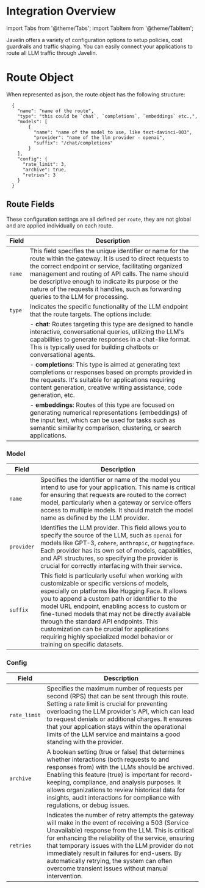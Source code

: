 # Integration Overview
import Tabs from '@theme/Tabs';
import TabItem from '@theme/TabItem';

Javelin offers a variety of configuration options to setup policies, cost guardrails and traffic shaping. You can easily connect your applications to route all LLM traffic through Javelin. 

# Route Object
When represented as json, the route object has the following structure:
```shell
  {
    "name": "name of the route",
    "type": "this could be `chat`, `completions`, `embeddings` etc.,",
    "models": [ 
        {
          "name": "name of the model to use, like text-davinci-003",
          "provider": "name of the llm provider - openai",
          "suffix": "/chat/completions"
        } 
    ],
    "config": {
      "rate_limit": 3,
      "archive": true,
      "retries": 3
    }
  }
  ```

## Route Fields
These configuration settings are all defined per `route`, they are not global and are applied individually on each route. 

| Field | Description | 
| --------------- | --------------- | 
| `name`    | This field specifies the unique identifier or name for the route within the gateway. It is used to direct requests to the correct endpoint or service, facilitating organized management and routing of API calls. The name should be descriptive enough to indicate its purpose or the nature of the requests it handles, such as forwarding queries to the LLM for processing. | 
| `type`    | Indicates the specific functionality of the LLM endpoint that the route targets. The options include: | 
|           | - **chat**: Routes targeting this type are designed to handle interactive, conversational queries, utilizing the LLM's capabilities to generate responses in a chat-like format. This is typically used for building chatbots or conversational agents. |
|           | - **completions**: This type is aimed at generating text completions or responses based on prompts provided in the requests. It's suitable for applications requiring content generation, creative writing assistance, code generation, etc. |
|           | 	- **embeddings**: Routes of this type are focused on generating numerical representations (embeddings) of the input text, which can be used for tasks such as semantic similarity comparison, clustering, or search applications. |

### Model 
| Field | Description | 
| --------------- | --------------- | 
| `name`     | Specifies the identifier or name of the model you intend to use for your application. This name is critical for ensuring that requests are routed to the correct model, particularly when a gateway or service offers access to multiple models. It should match the model name as defined by the LLM provider. | 
| `provider` | Identifies the LLM provider. This field allows you to specify the source of the LLM, such as `openai` for models like GPT-3, `cohere`, `anthropic`, or `huggingface`. Each provider has its own set of models, capabilities, and API structures, so specifying the provider is crucial for correctly interfacing with their service. | 
| `suffix`   | This field is particularly useful when working with customizable or specific versions of models, especially on platforms like Hugging Face. It allows you to append a custom path or identifier to the model URL endpoint, enabling access to custom or fine-tuned models that may not be directly available through the standard API endpoints. This customization can be crucial for applications requiring highly specialized model behavior or training on specific datasets. | 

### Config
| Field | Description | 
| --------------- | --------------- | 
| `rate_limit` | 	Specifies the maximum number of requests per second (RPS) that can be sent through this route. Setting a rate limit is crucial for preventing overloading the LLM provider's API, which can lead to request denials or additional charges. It ensures that your application stays within the operational limits of the LLM service and maintains a good standing with the provider. | 
| `archive`    | A boolean setting (true or false) that determines whether interactions (both requests to and responses from) with the LLMs should be archived. Enabling this feature (true) is important for record-keeping, compliance, and analysis purposes. It allows organizations to review historical data for insights, audit interactions for compliance with regulations, or debug issues. | 
| `retries`    | Indicates the number of retry attempts the gateway will make in the event of receiving a 503 (Service Unavailable) response from the LLM. This is critical for enhancing the reliability of the service, ensuring that temporary issues with the LLM provider do not immediately result in failures for end-users. By automatically retrying, the system can often overcome transient issues without manual intervention. | 


